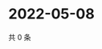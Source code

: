 # 2022-05-08

共 0 条

<!-- BEGIN WEIBO -->
<!-- 最后更新时间 Sun May 08 2022 16:19:51 GMT+0800 (China Standard Time) -->

<!-- END WEIBO -->
